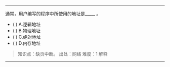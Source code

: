 ---
通常，用户编写的程序中所使用的地址是_____ 。
- ( ) A.逻辑地址 
- ( ) B.物理地址 
- ( ) C.绝对地址 
- ( ) D.内存地址

> 知识点：缺页中断。
> 出处：网络
> 难度：1
> 解释

---